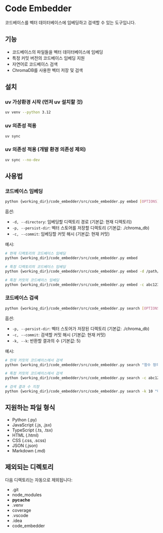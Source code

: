 # Code Embedder

코드베이스를 벡터 데이터베이스에 임베딩하고 검색할 수 있는 도구입니다.

## 기능

- 코드베이스의 파일들을 벡터 데이터베이스에 임베딩
- 특정 커밋 버전의 코드베이스 임베딩 지원
- 자연어로 코드베이스 검색
- ChromaDB를 사용한 벡터 저장 및 검색

## 설치

### uv 가상환경 시작 (먼저 uv 설치할 것)

```bash
uv venv --python 3.12
```

### uv 의존성 적용

```bash
uv sync
```

### uv 의존성 적용 (개발 환경 의존성 제외)

```bash
uv sync --no-dev
```

## 사용법

### 코드베이스 임베딩

```bash
python {working_dir}/code_embedder/src/code_embedder.py embed [OPTIONS]
```

옵션:
- `-d, --directory`: 임베딩할 디렉토리 경로 (기본값: 현재 디렉토리)
- `-p, --persist-dir`: 벡터 스토어를 저장할 디렉토리 (기본값: ./chroma_db)
- `-c, --commit`: 임베딩할 커밋 해시 (기본값: 현재 커밋)

예시:
```bash
# 현재 디렉토리의 코드베이스 임베딩
python {working_dir}/code_embedder/src/code_embedder.py embed

# 특정 디렉토리의 코드베이스 임베딩
python {working_dir}/code_embedder/src/code_embedder.py embed -d /path/to/code

# 특정 커밋의 코드베이스 임베딩
python {working_dir}/code_embedder/src/code_embedder.py embed -c abc123
```

### 코드베이스 검색

```bash
python {working_dir}/code_embedder/src/code_embedder.py search [OPTIONS] QUERY
```

옵션:
- `-p, --persist-dir`: 벡터 스토어가 저장된 디렉토리 (기본값: ./chroma_db)
- `-c, --commit`: 검색할 커밋 해시 (기본값: 현재 커밋)
- `-k, --k`: 반환할 결과의 수 (기본값: 5)

예시:
```bash
# 현재 커밋의 코드베이스에서 검색
python {working_dir}/code_embedder/src/code_embedder.py search "함수 정의 방법"

# 특정 커밋의 코드베이스에서 검색
python {working_dir}/code_embedder/src/code_embedder.py search -c abc123 "에러 처리"

# 검색 결과 수 지정
python {working_dir}/code_embedder/src/code_embedder.py search -k 10 "데이터베이스 연결"
```

## 지원하는 파일 형식

- Python (.py)
- JavaScript (.js, .jsx)
- TypeScript (.ts, .tsx)
- HTML (.html)
- CSS (.css, .scss)
- JSON (.json)
- Markdown (.md)

## 제외되는 디렉토리

다음 디렉토리는 자동으로 제외됩니다:
- .git
- node_modules
- __pycache__
- .venv
- coverage
- .vscode
- .idea
- code_embedder 